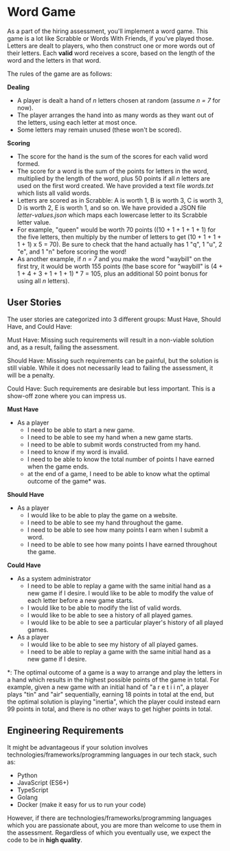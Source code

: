 # Word Game
As a part of the hiring assessment, you'll implement a word game. This game is a lot like Scrabble or Words With Friends, if you've played those. Letters are dealt to players, who then construct one or more words out of their letters. Each **valid** word receives a score, based on the length of the word and the letters in that word.

The rules of the game are as follows:

**Dealing**
- A player is dealt a hand of *n* letters chosen at random (assume *n = 7* for now).
- The player arranges the hand into as many words as they want out of the letters, using each letter at most once.
- Some letters may remain unused (these won't be scored).

**Scoring**
- The score for the hand is the sum of the scores for each valid word formed.
- The score for a word is the sum of the points for letters in the word, multiplied by the length of the word, plus 50 points if all *n* letters are used on the first word created. We have provided a text file *words.txt* which lists all valid words.
- Letters are scored as in Scrabble: A is worth 1, B is worth 3, C is worth 3, D is worth 2, E is worth 1, and so on. We have provided a JSON file *letter-values.json* which maps each lowercase letter to its Scrabble letter value.
- For example, "queen" would be worth 70 points ((10 + 1 + 1 + 1 + 1) for the five letters, then multiply by the number of letters to get (10 + 1 + 1 + 1 + 1) x 5 = 70). Be sure to check that the hand actually has 1 "q", 1 "u", 2 "e", and 1 "n" before scoring the word!
- As another example, if *n = 7* and you make the word "waybill" on the first try, it would be worth 155 points (the base score for "waybill" is (4 + 1 + 4 + 3 + 1 + 1 + 1) * 7 = 105, plus an additional 50 point bonus for using all *n* letters).

## User Stories
The user stories are categorized into 3 different groups: Must Have, Should Have, and Could Have:

Must Have: Missing such requirements will result in a non-viable solution and, as a result, failing the assessment.

Should Have: Missing such requirements can be painful, but the solution is still viable. While it does not necessarily lead to failing the assessment, it will be a penalty.

Could Have: Such requirements are desirable but less important. This is a show-off zone where you can impress us.


**Must Have**
* As a player 
  * I need to be able to start a new game.
  * I need to be able to see my hand when a new game starts.
  * I need to be able to submit words constructed from my hand.
  * I need to know if my word is invalid.
  * I need to be able to know the total number of points I have earned when the game ends.
  * at the end of a game, I need to be able to know what the optimal outcome of the game* was. 

**Should Have**
* As a player
  * I would like to be able to play the game on a website.
  * I need to be able to see my hand throughout the game.
  * I need to be able to see how many points I earn when I submit a word.
  * I need to be able to see how many points I have earned throughout the game.

**Could Have**
* As a system administrator 
  * I need to be able to replay a game with the same initial hand as a new game if I desire. I would like to be able to modify the value of each letter before a new game starts.
  * I would like to be able to modify the list of valid words.
  * I would like to be able to see a history of all played games.
  * I would like to be able to see a particular player's history of all played games.
* As a player
  * I would like to be able to see my history of all played games.
  * I need to be able to replay a game with the same initial hand as a new game if I desire.

*: The optimal outcome of a game is a way to arrange and play the letters in a hand which results in the highest possible points of the game in total. For example, given a new game with an initial hand of "a r e t i i n", a player plays "tin" and "air" sequentially, earning 18 points in total at the end, but the optimal solution is playing "inertia", which the player could instead earn 99 points in total, and there is no other ways to get higher points in total.

## Engineering Requirements
It might be advantageous if your solution involves technologies/frameworks/programming languages in our tech stack, such as:
- Python
- JavaScript (ES6+)
- TypeScript
- Golang
- Docker (make it easy for us to run your code)

However, if there are technologies/frameworks/programming languages which you are passionate about, you are more than welcome to use them in the assessment. Regardless of which you eventually use, we expect the code to be in **high quality**.
